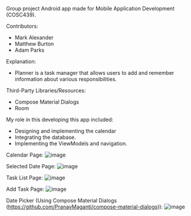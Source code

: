 Group project Android app made for Mobile Application Development (COSC439).

Contributors:
- Mark Alexander
- Matthew Burton
- Adam Parks

Explanation:
- Planner is a task manager that allows users to add and remember information about various responsibilities.

Third-Party Libraries/Resources:
- Compose Material Dialogs
- Room

My role in this developing this app included:
- Designing and implementing the calendar
- Integrating the database.
- Implementing the ViewModels and navigation.

Calendar Page:
![image](https://github.com/marksalamander/Planner_App/assets/143564826/35093bef-dc95-4a50-bd99-ed3ea078e1c6)

Selected Date Page:
![image](https://github.com/marksalamander/Planner_App/assets/143564826/f5049cbd-e056-4b23-822b-6c76350e6b33)

Task List Page:
![image](https://github.com/marksalamander/Planner_App/assets/143564826/9eb1c60d-04dd-4ed2-88ff-96c6ec881f48)

Add Task Page:
![image](https://github.com/marksalamander/Planner_App/assets/143564826/a1343876-5bb9-45d1-975e-1c02b02c4e64)

Date Picker (Using Compose Material Dialogs (https://github.com/PranavMaganti/compose-material-dialogs)):
![image](https://github.com/marksalamander/Planner_App/assets/143564826/6f194c4e-518c-4cf3-be86-6663b22cfd9a)


